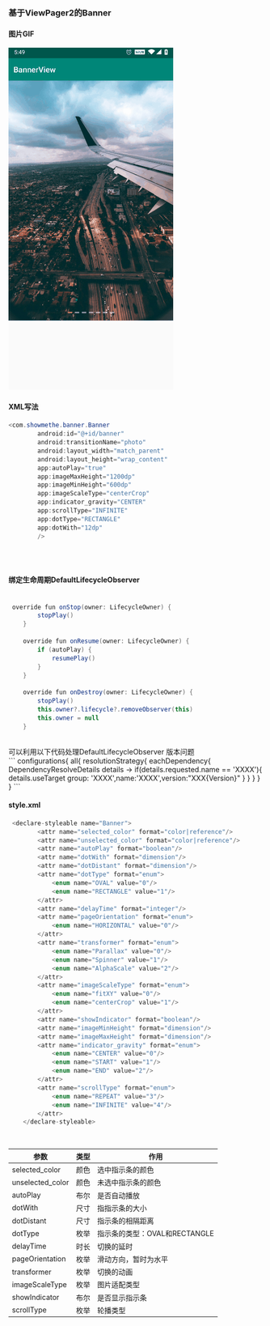 ### 基于ViewPager2的Banner

#### 图片GIF</br>
<img src ="https://github.com/ShowMeThe/BannerView/blob/master/jpg/20191213.gif" alt = "GIF"/></br>

#### XML写法</br>

```java
<com.showmethe.banner.Banner
        android:id="@+id/banner"
        android:transitionName="photo"
        android:layout_width="match_parent"
        android:layout_height="wrap_content"
        app:autoPlay="true"
        app:imageMaxHeight="1200dp"
        app:imageMinHeight="600dp"
        app:imageScaleType="centerCrop"
        app:indicator_gravity="CENTER"
        app:scrollType="INFINITE"
        app:dotType="RECTANGLE"
        app:dotWith="12dp"
        />
       
```
</br>

#### 绑定生命周期DefaultLifecycleObserver 
```java

 override fun onStop(owner: LifecycleOwner) {
        stopPlay()
    }

    override fun onResume(owner: LifecycleOwner) {
        if (autoPlay) {
            resumePlay()
        }
    }

    override fun onDestroy(owner: LifecycleOwner) {
        stopPlay()
        this.owner?.lifecycle?.removeObserver(this)
        this.owner = null
    }

```
</br>
可以利用以下代码处理DefaultLifecycleObserver 版本问题
</br>
```
configurations{
    all{
        resolutionStrategy{
            eachDependency{  DependencyResolveDetails details ->
                if(details.requested.name == 'XXXX'){
                    details.useTarget group: 'XXXX',name:'XXXX',version:"XXX{Version}"
                }
            }
        }
    }
}
```
</br>

#### style.xml

```java
 <declare-styleable name="Banner">
        <attr name="selected_color" format="color|reference"/>
        <attr name="unselected_color" format="color|reference"/>
        <attr name="autoPlay" format="boolean"/>
        <attr name="dotWith" format="dimension"/>
        <attr name="dotDistant" format="dimension"/>
        <attr name="dotType" format="enum">
            <enum name="OVAL" value="0"/>
            <enum name="RECTANGLE" value="1"/>
        </attr>
        <attr name="delayTime" format="integer"/>
        <attr name="pageOrientation" format="enum">
            <enum name="HORIZONTAL" value="0"/>
        </attr>
        <attr name="transformer" format="enum">
            <enum name="Parallax" value="0"/>
            <enum name="Spinner" value="1"/>
            <enum name="AlphaScale" value="2"/>
        </attr>
        <attr name="imageScaleType" format="enum">
            <enum name="fitXY" value="0"/>
            <enum name="centerCrop" value="1"/>
        </attr>
        <attr name="showIndicator" format="boolean"/>
        <attr name="imageMinHeight" format="dimension"/>
        <attr name="imageMaxHeight" format="dimension"/>
        <attr name="indicator_gravity" format="enum">
            <enum name="CENTER" value="0"/>
            <enum name="START" value="1"/>
            <enum name="END" value="2"/>
        </attr>
        <attr name="scrollType" format="enum">
            <enum name="REPEAT" value="3"/>
            <enum name="INFINITE" value="4"/>
        </attr>
    </declare-styleable>


```
</br>

 参数 | 类型 | 作用
 ---- | ----- | ------  
 selected_color | 颜色 | 选中指示条的颜色
 unselected_color | 颜色 | 未选中指示条的颜色
 autoPlay | 布尔 | 是否自动播放
 dotWith | 尺寸 | 指指示条的大小
 dotDistant | 尺寸 | 指示条的相隔距离
 dotType | 枚举 | 指示条的类型：OVAL和RECTANGLE
 delayTime | 时长 | 切换的延时
 pageOrientation | 枚举 | 滑动方向，暂时为水平
 transformer | 枚举 | 切换的动画
 imageScaleType | 枚举 | 图片适配类型
 showIndicator | 布尔 | 是否显示指示条
 scrollType | 枚举 | 轮播类型
